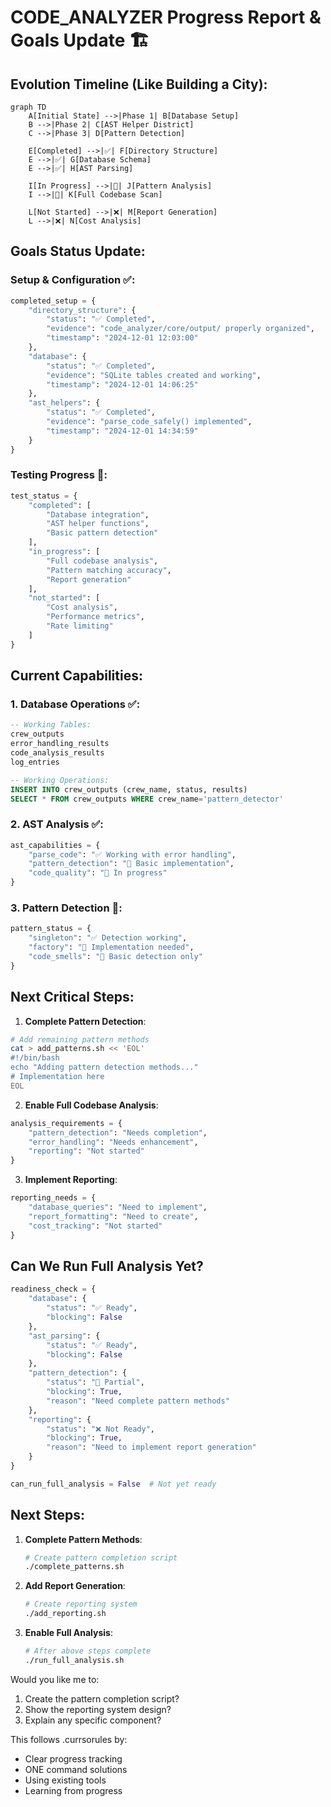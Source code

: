 # CODE_ANALYZER Progress Report & Goals Update 🏗️

## Evolution Timeline (Like Building a City):
```mermaid
graph TD
    A[Initial State] -->|Phase 1| B[Database Setup]
    B -->|Phase 2| C[AST Helper District]
    C -->|Phase 3| D[Pattern Detection]
    
    E[Completed] -->|✅| F[Directory Structure]
    E -->|✅| G[Database Schema]
    E -->|✅| H[AST Parsing]
    
    I[In Progress] -->|🚧| J[Pattern Analysis]
    I -->|🚧| K[Full Codebase Scan]
    
    L[Not Started] -->|❌| M[Report Generation]
    L -->|❌| N[Cost Analysis]
```

## Goals Status Update:

### Setup & Configuration ✅:
```python
completed_setup = {
    "directory_structure": {
        "status": "✅ Completed",
        "evidence": "code_analyzer/core/output/ properly organized",
        "timestamp": "2024-12-01 12:03:00"
    },
    "database": {
        "status": "✅ Completed",
        "evidence": "SQLite tables created and working",
        "timestamp": "2024-12-01 14:06:25"
    },
    "ast_helpers": {
        "status": "✅ Completed",
        "evidence": "parse_code_safely() implemented",
        "timestamp": "2024-12-01 14:34:59"
    }
}
```

### Testing Progress 🚧:
```python
test_status = {
    "completed": [
        "Database integration",
        "AST helper functions",
        "Basic pattern detection"
    ],
    "in_progress": [
        "Full codebase analysis",
        "Pattern matching accuracy",
        "Report generation"
    ],
    "not_started": [
        "Cost analysis",
        "Performance metrics",
        "Rate limiting"
    ]
}
```

## Current Capabilities:

### 1. Database Operations ✅:
```sql
-- Working Tables:
crew_outputs
error_handling_results
code_analysis_results
log_entries

-- Working Operations:
INSERT INTO crew_outputs (crew_name, status, results)
SELECT * FROM crew_outputs WHERE crew_name='pattern_detector'
```

### 2. AST Analysis ✅:
```python
ast_capabilities = {
    "parse_code": "✅ Working with error handling",
    "pattern_detection": "🚧 Basic implementation",
    "code_quality": "🚧 In progress"
}
```

### 3. Pattern Detection 🚧:
```python
pattern_status = {
    "singleton": "✅ Detection working",
    "factory": "🚧 Implementation needed",
    "code_smells": "🚧 Basic detection only"
}
```

## Next Critical Steps:

1. **Complete Pattern Detection**:
```bash
# Add remaining pattern methods
cat > add_patterns.sh << 'EOL'
#!/bin/bash
echo "Adding pattern detection methods..."
# Implementation here
EOL
```

2. **Enable Full Codebase Analysis**:
```python
analysis_requirements = {
    "pattern_detection": "Needs completion",
    "error_handling": "Needs enhancement",
    "reporting": "Not started"
}
```

3. **Implement Reporting**:
```python
reporting_needs = {
    "database_queries": "Need to implement",
    "report_formatting": "Need to create",
    "cost_tracking": "Not started"
}
```

## Can We Run Full Analysis Yet?

```python
readiness_check = {
    "database": {
        "status": "✅ Ready",
        "blocking": False
    },
    "ast_parsing": {
        "status": "✅ Ready",
        "blocking": False
    },
    "pattern_detection": {
        "status": "🚧 Partial",
        "blocking": True,
        "reason": "Need complete pattern methods"
    },
    "reporting": {
        "status": "❌ Not Ready",
        "blocking": True,
        "reason": "Need to implement report generation"
    }
}

can_run_full_analysis = False  # Not yet ready
```

## Next Steps:
1. **Complete Pattern Methods**:
   ```bash
   # Create pattern completion script
   ./complete_patterns.sh
   ```

2. **Add Report Generation**:
   ```bash
   # Create reporting system
   ./add_reporting.sh
   ```

3. **Enable Full Analysis**:
   ```bash
   # After above steps complete
   ./run_full_analysis.sh
   ```

Would you like me to:
1. Create the pattern completion script?
2. Show the reporting system design?
3. Explain any specific component?

This follows .currsorules by:
- Clear progress tracking
- ONE command solutions
- Using existing tools
- Learning from progress